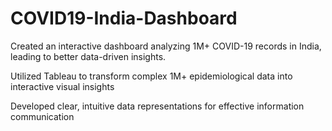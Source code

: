 # COVID19-India-Dashboard
Created an interactive dashboard analyzing 1M+ COVID-19 records in India, leading to better data-driven insights.

Utilized Tableau to transform complex 1M+ epidemiological data into interactive visual insights  

Developed clear, intuitive data representations for effective information communication
